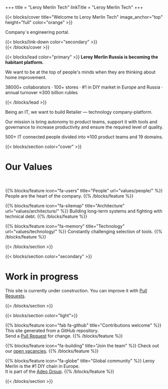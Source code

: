 +++
title = "Leroy Merlin Tech"
linkTitle = "Leroy Merlin Tech"
+++

{{< blocks/cover title="Welcome to Leroy Merlin Tech" image_anchor="top" height="full" color="orange" >}}
<div class="mx-auto">
	<p class="lead" id="main-subtitle">Company`s engineering portal.</p>
	{{< blocks/link-down color="secondary" >}}
	
</div>
{{< /blocks/cover >}}

{{< blocks/lead color="primary" >}}
**Leroy Merlin Russia is becoming the habitant platform.**

We want to be at the top of people's minds when they are thinking about home improvement.

<div class="col-12">
<p class="h5 mt-5 text-center">38000+ collaborators · 100+ stores · #1 in DIY market in Europe and Russia · annual turnover ≈300 billion rubles</p>
</div>
{{< /blocks/lead >}}
<section id="td-cover-block-people" class="row td-cover-block td-cover-block--height-min js-td-cover td-overlay td-overlay--dark -bg-dark">
  <div class="container td-overlay__inner">
    <div class="row">
      <div class="col-12">
		<p class="h3 text-center">Being an IT, we want to build Retailer — technology company-platform.</p>
		<p class="h4 mt-3 text-center">Our mission is bring autonomy to product teams, support it with tools and governance to increase productivity and ensure the required level of quality.</p>
		<p class="h5 mt-4 mb-5 text-center">500+ IT connected people divided into ≈100 product teams and 19 domains.</p>
      </div>
    </div>
  </div>
  
</section>

{{< blocks/section color="cover" >}}
<div class="col-12">
<h1 class="text-center">Our Values</h1><br />
</div>

{{% blocks/feature icon="fa-users" title="People" url="values/people/" %}}
People are the heart of the company.
{{% /blocks/feature %}}

{{% blocks/feature icon="fa-sitemap" title="Architecture" url="values/architecture/" %}}
Building long-term systems and fighting with technical debt.
{{% /blocks/feature %}}

{{% blocks/feature icon="fa-memory" title="Technology" url="values/technology/" %}}
Сonstantly challenging selection of tools.
{{% /blocks/feature %}}

{{< /blocks/section >}}


{{< blocks/section color="secondary" >}}
<div class="col">
<h1 class="text-center">Work in progress</h1>
<div class="text-center">This site is currently under construction. You can improve it with <a href="https://github.com/adeo/lmru--tech/pulls">Pull Requests</a>.</div>
</div>

{{< /blocks/section >}}



{{< blocks/section color="light">}}

{{% blocks/feature icon="fab fa-github" title="Contributions welcome" %}}
This site generated from a GitHub repository. <br /> Send a [Pull Request](https://github.com/adeo/lmru--tech/pulls) for change.
{{% /blocks/feature %}}


{{% blocks/feature icon="fa-building" title="Join the team" %}}
Check out our [open vacancies](https://hh.ru/search/vacancy?text=%D0%9B%D0%B5%D1%80%D1%83%D0%B0%20%D0%9C%D0%B5%D1%80%D0%BB%D0%B5%D0%BD&search_field=company_name&specialization=1).
{{% /blocks/feature %}}

{{% blocks/feature icon="fa-globe" title="Global community" %}}
Leroy Merlin is the #1 DIY chain in Europe. <br /> It is part of the [Adeo Group](https://www.adeo.com/).
{{% /blocks/feature %}}

{{< /blocks/section >}}
